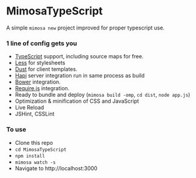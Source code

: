 MimosaTypeScript
================

A simple `mimosa new` project improved for proper typescript use.

### 1 line of config gets you

* [TypeScript](http://www.typescriptlang.org/) support, including source maps for free.
* [Less](http://lesscss.org/) for stylesheets
* [Dust](http://linkedin.github.io/dustjs/) for client templates.
* [Hapi](http://hapijs.com/) server integration run in same process as build
* [Bower](http://bower.io/) integration.
* [Require.js](http://requirejs.org/) integration.
* Ready to bundle and deploy (`mimosa build -omp`, `cd dist`, `node app.js`)
* Optimization & minification of CSS and JavaScript
* Live Reload
* JSHint, CSSLint

### To use
* Clone this repo
* `cd MimosaTypeScript`
* `npm install`
* `mimosa watch -s`
* Navigate to http://localhost:3000


